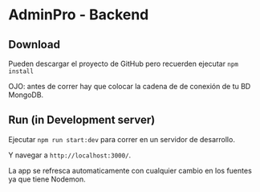 # AdminPro - Backend

## Download 

Pueden descargar el proyecto de GitHub pero recuerden ejecutar `npm install`

OJO: antes de correr hay que colocar la cadena de de conexión de tu BD MongoDB.

## Run (in Development server)

Ejecutar `npm run start:dev` para correr en un servidor de desarrollo. 

Y navegar a `http://localhost:3000/`. 

La app se refresca automaticamente con cualquier cambio en los fuentes ya que tiene Nodemon.